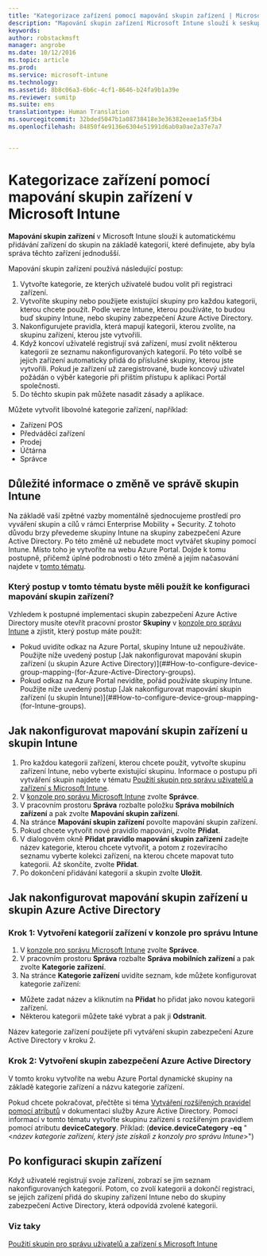 ```yaml
---
title: "Kategorizace zařízení pomocí mapování skupin zařízení | Microsoft Intune"
description: "Mapování skupin zařízení Microsoft Intune slouží k seskupení zařízení do kategorií, které definujete, aby bylo možné zjednodušit správu těchto zařízení."
keywords: 
author: robstackmsft
manager: angrobe
ms.date: 10/12/2016
ms.topic: article
ms.prod: 
ms.service: microsoft-intune
ms.technology: 
ms.assetid: 8b8c06a3-6b6c-4cf1-8646-b24fa9b1a39e
ms.reviewer: sumitp
ms.suite: ems
translationtype: Human Translation
ms.sourcegitcommit: 32bded5047b1a08738418e3e36382eeae1a5f3b4
ms.openlocfilehash: 84850f4e9136e6304e51991d6ab0a0ae2a37e7a7


---
```


# Kategorizace zařízení pomocí mapování skupin zařízení v Microsoft Intune
**Mapování skupin zařízení** v Microsoft Intune slouží k automatickému přidávání zařízení do skupin na základě kategorií, které definujete, aby byla správa těchto zařízení jednodušší. 

Mapování skupin zařízení používá následující postup:
1. Vytvořte kategorie, ze kterých uživatelé budou volit při registraci zařízení.
2. Vytvoříte skupiny nebo použijete existující skupiny pro každou kategorii, kterou chcete použít. Podle verze Intune, kterou používáte, to budou buď skupiny Intune, nebo skupiny zabezpečení Azure Active Directory.
2. Nakonfigurujete pravidla, která mapují kategorii, kterou zvolíte, na skupinu zařízení, kterou jste vytvořili.
3. Když koncoví uživatelé registrují svá zařízení, musí zvolit některou kategorii ze seznamu nakonfigurovaných kategorií. Po této volbě se jejich zařízení automaticky přidá do příslušné skupiny, kterou jste vytvořili. Pokud je zařízení už zaregistrované, bude koncový uživatel požádán o výběr kategorie při příštím přístupu k aplikaci Portál společnosti.
4. Do těchto skupin pak můžete nasadit zásady a aplikace.

Můžete vytvořit libovolné kategorie zařízení, například:
* Zařízení POS
* Předváděcí zařízení
* Prodej
* Účtárna
* Správce

## Důležité informace o změně ve správě skupin Intune

Na základě vaší zpětné vazby momentálně sjednocujeme prostředí pro vyváření skupin a cílů v rámci Enterprise Mobility + Security. Z tohoto důvodu brzy převedeme skupiny Intune na skupiny zabezpečení Azure Active Directory. Po této změně už nebudete moct vytvářet skupiny pomocí Intune. Místo toho je vytvoříte na webu Azure Portal. Dojde k tomu postupně, přičemž úplné podrobnosti o této změně a jejím načasování najdete v [tomto tématu](use-groups-to-manage-users-and-devices-with-microsoft-intune.md).

### Který postup v tomto tématu byste měli použít ke konfiguraci mapování skupin zařízení?

Vzhledem k postupné implementaci skupin zabezpečení Azure Active Directory musíte otevřít pracovní prostor **Skupiny** v [konzole pro správu Intune](https://manage.microsoft.com) a zjistit, který postup máte použít:

-  Pokud uvidíte odkaz na Azure Portal, skupiny Intune už nepoužíváte. Použijte níže uvedený postup [Jak nakonfigurovat mapování skupin zařízení (u skupin Azure Active Directory)](##How-to-configure-device-group-mapping-(for-Azure-Active-Directory-groups).
-  Pokud odkaz na Azure Portal nevidíte, pořád používáte skupiny Intune. Použijte níže uvedený postup [Jak nakonfigurovat mapování skupin zařízení (u skupin Intune)](##How-to-configure-device-group-mapping-(for-Intune-groups).

## Jak nakonfigurovat mapování skupin zařízení u skupin Intune
1. Pro každou kategorii zařízení, kterou chcete použít, vytvořte skupinu zařízení Intune, nebo vyberte existující skupinu. Informace o postupu při vytváření skupin najdete v tématu [Použití skupin pro správu uživatelů a zařízení s Microsoft Intune](use-groups-to-manage-users-and-devices-with-microsoft-intune.md).
2. V [konzole pro správu Microsoft Intune](https://manage.microsoft.com) zvolte **Správce**.
3. V pracovním prostoru **Správa** rozbalte položku **Správa mobilních zařízení** a pak zvolte **Mapování skupin zařízení**.
4. Na stránce **Mapování skupin zařízení** povolte mapování skupin zařízení.
5. Pokud chcete vytvořit nové pravidlo mapování, zvolte **Přidat**.
6. V dialogovém okně **Přidat pravidlo mapování skupin zařízení** zadejte název kategorie, kterou chcete vytvořit, a potom z rozevíracího seznamu vyberte kolekci zařízení, na kterou chcete mapovat tuto kategorii. Až skončíte, zvolte **Přidat**.
7. Po dokončení přidávání kategorií a skupin zvolte **Uložit**.



## Jak nakonfigurovat mapování skupin zařízení u skupin Azure Active Directory

### Krok 1: Vytvoření kategorií zařízení v konzole pro správu Intune
1. V [konzole pro správu Microsoft Intune](https://manage.microsoft.com) zvolte **Správce**.
3. V pracovním prostoru **Správa** rozbalte **Správa mobilních zařízení** a pak zvolte **Kategorie zařízení**.
4. Na stránce **Kategorie zařízení** uvidíte seznam, kde můžete konfigurovat kategorie zařízení: 
- Můžete zadat název a kliknutím na **Přidat** ho přidat jako novou kategorii zařízení.
- Některou kategorii můžete také vybrat a pak ji **Odstranit**.

Název kategorie zařízení použijete při vytváření skupin zabezpečení Azure Active Directory v kroku 2.

### Krok 2: Vytvoření skupin zabezpečení Azure Active Directory

V tomto kroku vytvoříte na webu Azure Portal dynamické skupiny na základě kategorie zařízení a názvu kategorie zařízení.

Pokud chcete pokračovat, přečtěte si téma [Vytváření rozšířených pravidel pomocí atributů](https://azure.microsoft.com/en-us/documentation/articles/active-directory-accessmanagement-groups-with-advanced-rules/#using-attributes-to-create-rules-for-device-objects) v dokumentaci služby Azure Active Directory.
Pomocí informací v tomto tématu vytvořte skupinu zařízení s rozšířeným pravidlem pomocí atributu **deviceCategory**.
Příklad: (**device.deviceCategory -eq** "<*název kategorie zařízení, který jste získali z konzoly pro správu Intune*>")


## Po konfiguraci skupin zařízení

Když uživatelé registrují svoje zařízení, zobrazí se jim seznam nakonfigurovaných kategorií. Potom, co zvolí kategorii a dokončí registraci, se jejich zařízení přidá do skupiny zařízení Intune nebo do skupiny zabezpečení Active Directory, která odpovídá zvolené kategorii.

### Viz taky
[Použití skupin pro správu uživatelů a zařízení s Microsoft Intune](use-groups-to-manage-users-and-devices-with-microsoft-intune.md)


<!--HONumber=Oct16_HO2-->


